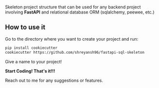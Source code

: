 Skeleton project structure that can be used for any backend project involving **FastAPI** and relational database ORM (sqlalchemy, peewee, etc.)

## How to use it

Go to the directory where you want to create your project and run:

```bash
pip install cookiecutter
cookiecutter https://github.com/shreyansh96/fastapi-sql-skeleton
```
Give a name to your project!

**Start Coding! That's it!!!**

Reach out to me for any suggestions or features.
